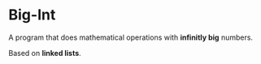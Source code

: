 # Big-Int
A program that does mathematical operations with **infinitly big** numbers.
                                                 
Based on **linked lists**.
